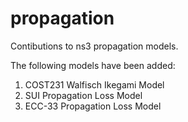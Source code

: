 propagation
===========

Contibutions to ns3 propagation models.

The following models have been added:
1. COST231 Walfisch Ikegami Model
2. SUI Propagation Loss Model
3. ECC-33 Propagation Loss Model
